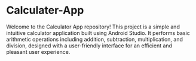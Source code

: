 # Calculater-App
 Welcome to the Calculator App repository! This project is a simple and intuitive calculator application built using Android Studio. It performs basic arithmetic operations including addition, subtraction, multiplication, and division, designed with a user-friendly interface for an efficient and pleasant user experience. 
